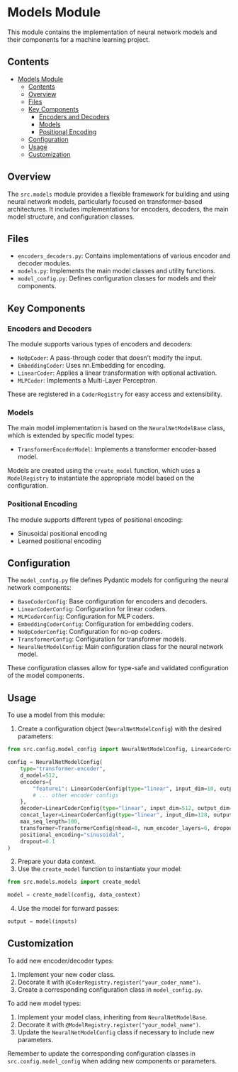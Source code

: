 # Models Module

This module contains the implementation of neural network models and their components for a machine learning project.

## Contents

- [Models Module](#models-module)
  - [Contents](#contents)
  - [Overview](#overview)
  - [Files](#files)
  - [Key Components](#key-components)
    - [Encoders and Decoders](#encoders-and-decoders)
    - [Models](#models)
    - [Positional Encoding](#positional-encoding)
  - [Configuration](#configuration)
  - [Usage](#usage)
  - [Customization](#customization)

## Overview

The `src.models` module provides a flexible framework for building and using neural network models, particularly focused on transformer-based architectures. It includes implementations for encoders, decoders, the main model structure, and configuration classes.

## Files

- `encoders_decoders.py`: Contains implementations of various encoder and decoder modules.
- `models.py`: Implements the main model classes and utility functions.
- `model_config.py`: Defines configuration classes for models and their components.

## Key Components

### Encoders and Decoders

The module supports various types of encoders and decoders:

- `NoOpCoder`: A pass-through coder that doesn't modify the input.
- `EmbeddingCoder`: Uses nn.Embedding for encoding.
- `LinearCoder`: Applies a linear transformation with optional activation.
- `MLPCoder`: Implements a Multi-Layer Perceptron.

These are registered in a `CoderRegistry` for easy access and extensibility.

### Models

The main model implementation is based on the `NeuralNetModelBase` class, which is extended by specific model types:

- `TransformerEncoderModel`: Implements a transformer encoder-based model.

Models are created using the `create_model` function, which uses a `ModelRegistry` to instantiate the appropriate model based on the configuration.

### Positional Encoding

The module supports different types of positional encoding:

- Sinusoidal positional encoding
- Learned positional encoding

## Configuration

The `model_config.py` file defines Pydantic models for configuring the neural network components:

- `BaseCoderConfig`: Base configuration for encoders and decoders.
- `LinearCoderConfig`: Configuration for linear coders.
- `MLPCoderConfig`: Configuration for MLP coders.
- `EmbeddingCoderConfig`: Configuration for embedding coders.
- `NoOpCoderConfig`: Configuration for no-op coders.
- `TransformerConfig`: Configuration for transformer models.
- `NeuralNetModelConfig`: Main configuration class for the neural network model.

These configuration classes allow for type-safe and validated configuration of the model components.

## Usage

To use a model from this module:

1. Create a configuration object (`NeuralNetModelConfig`) with the desired parameters:

```python
from src.config.model_config import NeuralNetModelConfig, LinearCoderConfig, TransformerConfig

config = NeuralNetModelConfig(
    type="transformer-encoder",
    d_model=512,
    encoders={
        "feature1": LinearCoderConfig(type="linear", input_dim=10, output_dim=64),
        # ... other encoder configs
    },
    decoder=LinearCoderConfig(type="linear", input_dim=512, output_dim=10),
    concat_layer=LinearCoderConfig(type="linear", input_dim=128, output_dim=512),
    max_seq_length=100,
    transformer=TransformerConfig(nhead=8, num_encoder_layers=6, dropout=0.1),
    positional_encoding="sinusoidal",
    dropout=0.1
)
```

2. Prepare your data context.
3. Use the `create_model` function to instantiate your model:

```python
from src.models.models import create_model

model = create_model(config, data_context)
```

4. Use the model for forward passes:

```python
output = model(inputs)
```

## Customization

To add new encoder/decoder types:

1. Implement your new coder class.
2. Decorate it with `@CoderRegistry.register("your_coder_name")`.
3. Create a corresponding configuration class in `model_config.py`.

To add new model types:

1. Implement your model class, inheriting from `NeuralNetModelBase`.
2. Decorate it with `@ModelRegistry.register("your_model_name")`.
3. Update the `NeuralNetModelConfig` class if necessary to include new parameters.

Remember to update the corresponding configuration classes in `src.config.model_config` when adding new components or parameters.